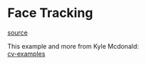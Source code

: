 <!--<script src="https://cdnjs.cloudflare.com/ajax/libs/p5.js/0.6.1/p5.min.js"></script>-->
<script src="https://cdnjs.cloudflare.com/ajax/libs/p5.js/0.6.1/addons/p5.dom.min.js"></script>
<script src="https://www.auduno.com/clmtrackr/build/clmtrackr.min.js"></script>

# Face Tracking 

<a href="face_tracking.js">source</a> 

<main></main>

<script src="emotion_classifier.js"></script>
<script src="emotionmodel.js"></script>
<script src="face_tracking.js"></script>


This example and more from Kyle Mcdonald:  
<a href="https://kylemcdonald.github.io/cv-examples/">cv-examples</a> 
